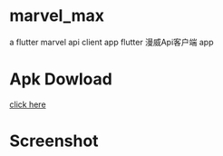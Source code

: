 # marvel_max
a flutter marvel api client app
flutter 漫威Api客户端 app


# Apk Dowload
[click here](https://github.com/MaxNeverSleep/marvelAPI-flutter/blob/master/apk-dowload/app-debug.apk)

# Screenshot

[id]: https://github.com/MaxNeverSleep/marvelAPI-flutter/blob/master/screenshot/eventsTabPage.jpg  "EventsTabPage"
